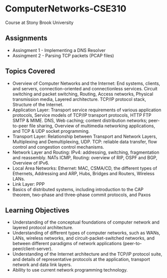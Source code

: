 # ComputerNetworks-CSE310
Course at Stony Brook University 

## Assignments

- Assingment 1 - Implementing a DNS Resolver
- Assingment 2 - Parsing TCP packets (PCAP files)




## Topics Covered
- Overview of Computer Networks and the Internet: End systems, clients, and servers, connection-oriented and connectionless services. Circuit switching and packet switching, Routing, Access networks, Physical transmission media, Layered architecture. TCP/IP protocol stack, Structure of the Internet.
- Application Layer: Transport service requirements of various application protocols, Service models of TCP/IP transport protocols, HTTP FTP SMTP & MIME. DNS, Web caching; content distribution networks; peer-to-peer file sharing, Overview of multimedia networking applications, and TCP & UDP socket programming.
- Transport Layer: Relationship between Transport and Network Layers, Multiplexing and Demultiplexing, UDP. TCP: reliable data transfer, flow control and congestion control mechanisms.
- Network Layer and Routing: IPv4: addressing, switching, fragmentation and reassembly. NATs ICMP, Routing: overview of RIP, OSPF and BGP, Overview of IPv6.
- Local Area Networks: Ethernet: MAC, CSMA/CD, the different types of Ethernets, Addressing and ARP, Hubs, Bridges and Routers, Wireless LANs.
- Link Layer: PPP
- Basics of distributed systems, including introduction to the CAP theorem, two-phase and three-phase commit protocols, and Paxos

## Learning Objectives
- Understanding of the conceptual foundations of computer network and layered protocol architecture.
- Understanding of different types of computer networks, such as WANs, LANs, wireless networks, and circuit-packet-switched networks, and between different paradigms of network applications (peer-to-peer/client-server).
- Understanding of the Internet architecture and the TCP/IP protocol suite, and details of representative protocols at the application, transport network and data link layers.
- Ability to use current network programming technology.
